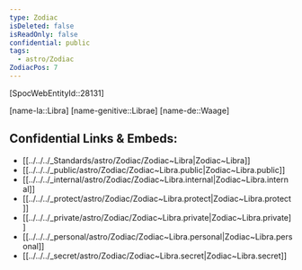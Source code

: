 ```yaml
---
type: Zodiac
isDeleted: false
isReadOnly: false
confidential: public
tags:
  - astro/Zodiac
ZodiacPos: 7
---
```


[SpocWebEntityId::28131]



[name-la::Libra]
[name-genitive::Librae]
[name-de::Waage]


## Confidential Links & Embeds: 
- [[../../../_Standards/astro/Zodiac/Zodiac~Libra|Zodiac~Libra]] 
- [[../../../_public/astro/Zodiac/Zodiac~Libra.public|Zodiac~Libra.public]] 
- [[../../../_internal/astro/Zodiac/Zodiac~Libra.internal|Zodiac~Libra.internal]] 
- [[../../../_protect/astro/Zodiac/Zodiac~Libra.protect|Zodiac~Libra.protect]] 
- [[../../../_private/astro/Zodiac/Zodiac~Libra.private|Zodiac~Libra.private]] 
- [[../../../_personal/astro/Zodiac/Zodiac~Libra.personal|Zodiac~Libra.personal]] 
- [[../../../_secret/astro/Zodiac/Zodiac~Libra.secret|Zodiac~Libra.secret]] 
